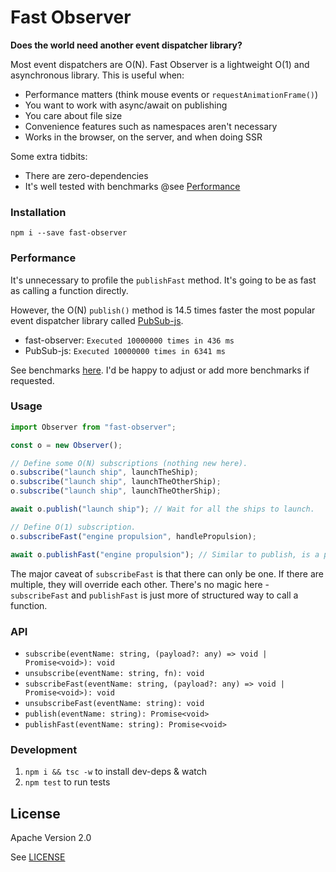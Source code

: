 # Fast Observer

**Does the world need another event dispatcher library?**

Most event dispatchers are O(N). Fast Observer is a lightweight O(1) and
asynchronous library. This is useful when:

* Performance matters (think mouse events or `requestAnimationFrame()`)
* You want to work with async/await on publishing
* You care about file size
* Convenience features such as namespaces aren't necessary
* Works in the browser, on the server, and when doing SSR

Some extra tidbits:

* There are zero-dependencies
* It's well tested with benchmarks @see [Performance](#performance)

### Installation

```
npm i --save fast-observer
```

### Performance

It's unnecessary to profile the `publishFast` method. It's going to be as fast
as calling a function directly.

However, the O(N) `publish()` method is 14.5 times faster the most popular
event dispatcher library called [PubSub-js](https://github.com/mroderick/PubSubJS).

* fast-observer: `Executed 10000000 times in 436 ms`
* PubSub-js: `Executed 10000000 times in 6341 ms`

See benchmarks [here](benchmark/). I'd be happy to adjust or add more
benchmarks if requested.

### Usage

```typescript
import Observer from "fast-observer";

const o = new Observer();

// Define some O(N) subscriptions (nothing new here).
o.subscribe("launch ship", launchTheShip);
o.subscribe("launch ship", launchTheOtherShip);
o.subscribe("launch ship", launchTheOtherShip);

await o.publish("launch ship"); // Wait for all the ships to launch.

// Define O(1) subscription.
o.subscribeFast("engine propulsion", handlePropulsion);

await o.publishFast("engine propulsion"); // Similar to publish, is a promise.
```

The major caveat of `subscribeFast` is that there can only be one. If there are
multiple, they will override each other. There's no magic here -
`subscribeFast` and `publishFast` is just more of structured way to call a
function.

### API

* `subscribe(eventName: string, (payload?: any) => void | Promise<void>): void`
* `unsubscribe(eventName: string, fn): void`
* `subscribeFast(eventName: string, (payload?: any) => void | Promise<void>): void`
* `unsubscribeFast(eventName: string): void`
* `publish(eventName: string): Promise<void>`
* `publishFast(eventName: string): Promise<void>`

### Development

1. `npm i && tsc -w` to install dev-deps & watch
2. `npm test` to run tests

## License

Apache Version 2.0

See [LICENSE](https://github.com/psaia/fast-observer/blob/master/LICENSE)
